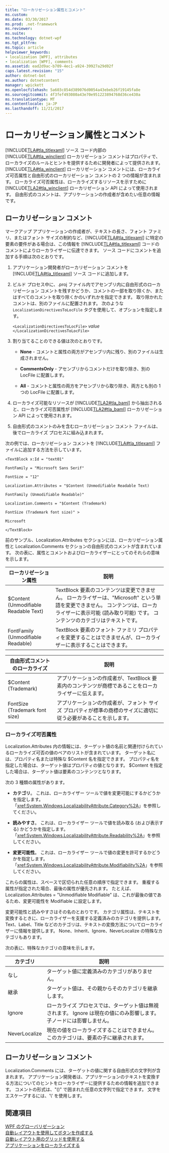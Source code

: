 ```yaml
---
title: "ローカリゼーション属性とコメント"
ms.custom: 
ms.date: 03/30/2017
ms.prod: .net-framework
ms.reviewer: 
ms.suite: 
ms.technology: dotnet-wpf
ms.tgt_pltfrm: 
ms.topic: article
helpviewer_keywords:
- localization [WPF], attributes
- localization [WPF], comments
ms.assetid: ead2d9ac-b709-4ec1-a924-39927a29d02f
caps.latest.revision: "15"
author: dotnet-bot
ms.author: dotnetcontent
manager: wpickett
ms.openlocfilehash: 5a603c854d389076d0054a43ebeb26f19145fa8e
ms.sourcegitcommit: 4f3fef493080a43e70e951223894768d36ce430a
ms.translationtype: MT
ms.contentlocale: ja-JP
ms.lasthandoff: 11/21/2017
---
```

# <a name="localization-attributes-and-comments"></a>ローカリゼーション属性とコメント
[!INCLUDE[TLA#tla_titlexaml](../../../../includes/tlasharptla-titlexaml-md.md)] ソース コード内部の [!INCLUDE[TLA#tla_winclient](../../../../includes/tlasharptla-winclient-md.md)] ローカリゼーション コメントはプロパティで、ローカライズのルールとヒントを提供するために開発者によって提供されます。 [!INCLUDE[TLA#tla_winclient](../../../../includes/tlasharptla-winclient-md.md)] ローカリゼーション コメントには、ローカライズ可否属性と自由形式のローカリゼーション コメントの 2 つの情報が含まれます。 ローカライズ可否属性は、ローカライズするリソースを示すために [!INCLUDE[TLA2#tla_winclient](../../../../includes/tla2sharptla-winclient-md.md)] ローカリゼーション API によって使用されます。 自由形式のコメントは、アプリケーションの作成者が含めたい任意の情報です。  
  

  
<a name="Localizer_Comments_"></a>   
## <a name="localization-comments"></a>ローカリゼーション コメント  
 マークアップ アプリケーションの作成者が、テキストの長さ、フォント ファミリ、またはフォント サイズの制約など、[!INCLUDE[TLA#tla_titlexaml](../../../../includes/tlasharptla-titlexaml-md.md)] に特定の要素の要件がある場合は、この情報を [!INCLUDE[TLA#tla_titlexaml](../../../../includes/tlasharptla-titlexaml-md.md)] コードのコメントによりローカライザーに伝達できます。 ソース コードにコメントを追加する手順は次のとおりです。  
  
1.  アプリケーション開発者がローカリゼーション コメントを [!INCLUDE[TLA#tla_titlexaml](../../../../includes/tlasharptla-titlexaml-md.md)] ソース コードに追加します。  
  
2.  ビルド プロセス中に、.proj ファイル内でアセンブリ内に自由形式のローカリゼーション コメントを残すかどうか、コメントの一部を取り除くか、またはすべてのコメントを取り除くかのいずれかを指定できます。 取り除かれたコメントは、別のファイルに配置されます。 次のような `LocalizationDirectivesToLocFile` タグを使用して、オプションを指定します。  
  
     `<LocalizationDirectivesToLocFile>` *value* `</LocalizationDirectivesToLocFile>`  
  
3.  割り当てることのできる値は次のとおりです。  
  
    -   **None** - コメントと属性の両方がアセンブリ内に残り、別のファイルは生成されません。  
  
    -   **CommentsOnly** - アセンブリからコメントだけを取り除き、別の LocFile に配置します。  
  
    -   **All** - コメントと属性の両方をアセンブリから取り除き、両方とも別の 1 つの LocFile に配置します。  
  
4.  ローカライズ可能なリソースが [!INCLUDE[TLA2#tla_baml](../../../../includes/tla2sharptla-baml-md.md)] から抽出されると、ローカライズ可否属性が [!INCLUDE[TLA2#tla_baml](../../../../includes/tla2sharptla-baml-md.md)] ローカリゼーション API によって使用されます。  
  
5.  自由形式のコメントのみを含むローカリゼーション コメント ファイルは、後でローカライズ プロセスに組み込まれます。  
  
 次の例では、ローカリゼーション コメントを [!INCLUDE[TLA#tla_titlexaml](../../../../includes/tlasharptla-titlexaml-md.md)] ファイルに追加する方法を示しています。  
  
 `<TextBlock x:Id = "text01"`  
  
 `FontFamily = "Microsoft Sans Serif"`  
  
 `FontSize = "12"`  
  
 `Localization.Attributes = "$Content (Unmodifiable Readable Text)`  
  
 `FontFamily (Unmodifiable Readable)"`  
  
 `Localization.Comments = "$Content (Trademark)`  
  
 `FontSize (Trademark font size)" >`  
  
 `Microsoft`  
  
 `</TextBlock>`  
  
 前のサンプル、Localization.Attributes セクションには、ローカリゼーション属性と Localization.Comments セクションの自由形式のコメントが含まれています。 次の表に、属性とコメントおよびローカライザーにとってのそれらの意味を示します。  
  
|ローカリゼーション属性|説明|  
|-----------------------------|-------------|  
|$Content (Unmodifiable Readable Text)|TextBlock 要素のコンテンツは変更できません。 ローカライザーは、"Microsoft" という単語を変更できません。 コンテンツは、ローカライザーに表示可能 (読み取り可能) です。 コンテンツのカテゴリはテキストです。|  
|FontFamily (Unmodifiable Readable)|TextBlock 要素のフォント ファミリ プロパティを変更することはできませんが、ローカライザーに表示することはできます。|  
  
|自由形式コメントのローカライズ|説明|  
|--------------------------------------|-------------|  
|$Content (Trademark)|アプリケーションの作成者が、TextBlock 要素内のコンテンツが商標であることをローカライザーに伝えます。|  
|FontSize (Trademark font size)|アプリケーションの作成者が、フォント サイズ プロパティが標準の商標のサイズに適切に従う必要があることを示します。|  
  
### <a name="localizability-attributes"></a>ローカライズ可否属性  
 Localization.Attributes 内の情報には、ターゲット値の名前と関連付けられているローカライズ可否の値のペアのリストが含まれています。 ターゲット名には、プロパティ名または特殊な $Content 名を指定できます。 プロパティ名を指定した場合は、ターゲット値はプロパティの値となります。 $Content を指定した場合は、ターゲット値は要素のコンテンツとなります。  
  
 次の 3 種類の属性があります。  
  
-   **カテゴリ**。 これは、ローカライザー ツールで値を変更可能にするかどうかを指定します。 「<xref:System.Windows.LocalizabilityAttribute.Category%2A>」を参照してください。  
  
-   **読みやすさ**。 これは、ローカライザー ツールで値を読み取る (および表示する) かどうかを指定します。 「<xref:System.Windows.LocalizabilityAttribute.Readability%2A>」を参照してください。  
  
-   **変更可能性**。 これは、ローカライザー ツールで値の変更を許可するかどうかを指定します。 「<xref:System.Windows.LocalizabilityAttribute.Modifiability%2A>」を参照してください。  
  
 これらの属性は、スペースで区切られた任意の順序で指定できます。 重複する属性が指定された場合、最後の属性が優先されます。 たとえば、Localization.Attributes = "Unmodifiable Modifiable" は、これが最後の値であるため、変更可能性を Modifiable に設定します。  
  
 変更可能性と読みやすさはその名のとおりです。 カテゴリ属性は、テキストを変換するときに、ローカライザーを支援する定義済みのカテゴリを提供します。 Text、Label、Title などのカテゴリは、テキストの変換方法についてローカライザーに情報を提供します。 None、Inherit、Ignore、NeverLocalize の特殊なカテゴリもあります。  
  
 次の表に、特殊なカテゴリの意味を示します。  
  
|カテゴリ|説明|  
|--------------|-------------|  
|なし|ターゲット値に定義済みのカテゴリがありません。|  
|継承|ターゲット値は、その親からそのカテゴリを継承します。|  
|Ignore|ローカライズ プロセスでは、ターゲット値は無視されます。 Ignore は現在の値にのみ影響します。 子ノードには影響しません。|  
|NeverLocalize|現在の値をローカライズすることはできません。 このカテゴリは、要素の子に継承されます。|  
  
<a name="Localization_Comments"></a>   
## <a name="localization-comments"></a>ローカリゼーション コメント  
 Localization.Comments には、ターゲットの値に関する自由形式の文字列が含まれます。 アプリケーション開発者は、アプリケーションのテキストを変換する方法についてのヒントをローカライザーに提供するための情報を追加できます。 コメントの形式は、"()" で囲まれた任意の文字列で指定できます。 文字をエスケープするには、'\\' を使用します。  
  
## <a name="see-also"></a>関連項目  
 [WPF のグローバリゼーション](../../../../docs/framework/wpf/advanced/globalization-for-wpf.md)  
 [自動レイアウトを使用してボタンを作成する](../../../../docs/framework/wpf/advanced/how-to-use-automatic-layout-to-create-a-button.md)  
 [自動レイアウト用のグリッドを使用する](../../../../docs/framework/wpf/advanced/how-to-use-a-grid-for-automatic-layout.md)  
 [アプリケーションをローカライズする](../../../../docs/framework/wpf/advanced/how-to-localize-an-application.md)
